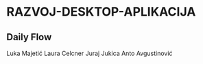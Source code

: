 # RAZVOJ-DESKTOP-APLIKACIJA

Daily Flow
----------
Luka Majetić
Laura Celcner
Juraj Jukica
Anto Avgustinović
